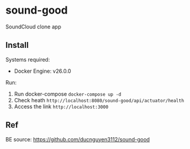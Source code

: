# sound-good

SoundCloud clone app

## Install

Systems required:
- Docker Engine: v26.0.0

Run:
1. Run docker-compose
   `` docker-compose up -d ``
2. Check heath ``http://localhost:8080/sound-good/api/actuator/health``
3. Access the link ``http://localhost:3000``


## Ref
BE source: https://github.com/ducnguyen3112/sound-good
